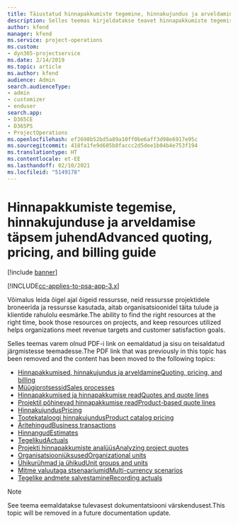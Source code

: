 ```yaml
---
title: Täiustatud hinnapakkumiste tegemine, hinnakujundus ja arveldamine
description: Selles teemas kirjeldatakse teavet hinnapakkumiste tegemise, arveldamise ja hinnakujunduse kohta rakenduses Project Service Automation.
author: kfend
manager: kfend
ms.service: project-operations
ms.custom:
- dyn365-projectservice
ms.date: 2/14/2019
ms.topic: article
ms.author: kfend
audience: Admin
search.audienceType:
- admin
- customizer
- enduser
search.app:
- D365CE
- D365PS
- ProjectOperations
ms.openlocfilehash: ef2698b52bd5a89a10ff0be6aff3d98e6917e95c
ms.sourcegitcommit: 418fa1fe9d605b8faccc2d5dee1b04b4e753f194
ms.translationtype: HT
ms.contentlocale: et-EE
ms.lasthandoff: 02/10/2021
ms.locfileid: "5149178"
---
```

# <a name="advanced-quoting-pricing-and-billing-guide"></a><span data-ttu-id="6cb74-103">Hinnapakkumiste tegemise, hinnakujunduse ja arveldamise täpsem juhend</span><span class="sxs-lookup"><span data-stu-id="6cb74-103">Advanced quoting, pricing, and billing guide</span></span>

[!include [banner](../../includes/psa-now-project-operations.md)]

[!INCLUDE[cc-applies-to-psa-app-3.x](../../includes/cc-applies-to-psa-app-3x.md)]

<span data-ttu-id="6cb74-104">Võimalus leida õigel ajal õigeid ressursse, neid ressursse projektidele broneerida ja ressursse kasutada, aitab organisatsioonidel täita tulude ja klientide rahulolu eesmärke.</span><span class="sxs-lookup"><span data-stu-id="6cb74-104">The ability to find the right resources at the right time, book those resources on projects, and keep resources utilized helps organizations meet revenue targets and customer satisfaction goals.</span></span> 

<span data-ttu-id="6cb74-105">Selles teemas varem olnud PDF-i link on eemaldatud ja sisu on teisaldatud järgmistesse teemadesse.</span><span class="sxs-lookup"><span data-stu-id="6cb74-105">The PDF link that was previously in this topic has been removed and the content has been moved to the following topics:</span></span>

- [<span data-ttu-id="6cb74-106">Hinnapakkumised, hinnakujundus ja arveldamine</span><span class="sxs-lookup"><span data-stu-id="6cb74-106">Quoting, pricing, and billing</span></span>](../quote-bill-price.md)
- [<span data-ttu-id="6cb74-107">Müügiprotsessid</span><span class="sxs-lookup"><span data-stu-id="6cb74-107">Sales processes</span></span>](../basic-sales-process.md)
- [<span data-ttu-id="6cb74-108">Hinnapakkumised ja hinnapakkumise read</span><span class="sxs-lookup"><span data-stu-id="6cb74-108">Quotes and quote lines</span></span>](../basic-quote-lines.md)
- [<span data-ttu-id="6cb74-109">Projektil põhinevad hinnapakkumise read</span><span class="sxs-lookup"><span data-stu-id="6cb74-109">Product-based quote lines</span></span>](../product-based-quote-lines.md)
- [<span data-ttu-id="6cb74-110">Hinnakujundus</span><span class="sxs-lookup"><span data-stu-id="6cb74-110">Pricing</span></span>](../basic-pricing.md)
- [<span data-ttu-id="6cb74-111">Tootekataloogi hinnakujundus</span><span class="sxs-lookup"><span data-stu-id="6cb74-111">Product catalog pricing</span></span>](../product-catalog-pricing.md)
- [<span data-ttu-id="6cb74-112">Äritehingud</span><span class="sxs-lookup"><span data-stu-id="6cb74-112">Business transactions</span></span>](../basic-business-transactions.md)
- [<span data-ttu-id="6cb74-113">Hinnangud</span><span class="sxs-lookup"><span data-stu-id="6cb74-113">Estimates</span></span>](../estimates.md)
- [<span data-ttu-id="6cb74-114">Tegelikud</span><span class="sxs-lookup"><span data-stu-id="6cb74-114">Actuals</span></span>](../actuals.md)
- [<span data-ttu-id="6cb74-115">Projekti hinnapakkumiste analüüs</span><span class="sxs-lookup"><span data-stu-id="6cb74-115">Analyzing project quotes</span></span>](../basic-analyzing-quotes.md)
- [<span data-ttu-id="6cb74-116">Organisatsiooniüksused</span><span class="sxs-lookup"><span data-stu-id="6cb74-116">Organizational units</span></span>](../advanced-organizational.md)
- [<span data-ttu-id="6cb74-117">Ühikurühmad ja ühikud</span><span class="sxs-lookup"><span data-stu-id="6cb74-117">Unit groups and units</span></span>](../advanced-units.md)
- [<span data-ttu-id="6cb74-118">Mitme valuutaga stsenaariumid</span><span class="sxs-lookup"><span data-stu-id="6cb74-118">Multi-currency scenarios</span></span>](../advanced-currency.md)
- [<span data-ttu-id="6cb74-119">Tegelike andmete salvestamine</span><span class="sxs-lookup"><span data-stu-id="6cb74-119">Recording actuals</span></span>](../advanced-actuals.md)

> [!NOTE]
> <span data-ttu-id="6cb74-120">See teema eemaldatakse tulevasest dokumentatsiooni värskendusest.</span><span class="sxs-lookup"><span data-stu-id="6cb74-120">This topic will be removed in a future documentation update.</span></span> 
